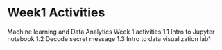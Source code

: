 # Week1 Activities
 Machine learning and Data Analytics Week 1 activities
 1.1 Intro to Jupyter notebook
 1.2 Decode secret message
 1.3 Intro to data visualization
 lab1
